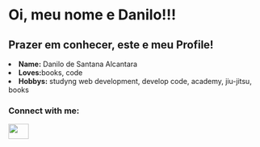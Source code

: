 # Oi, meu nome e Danilo!!! 
##  Prazer em conhecer, este e meu Profile!

<body>
  <div>
<li>
 <b>Name:</b> Danilo de Santana Alcantara 
</li>
<li>
<b>Loves:</b>books, code
</li>

<li>
<b>Hobbys:</b> studyng web development, develop code, academy, jiu-jitsu, books
</li>

  </div>
      <h3 align="left">Connect with me:</h3>
<p align="left">
<a href="https://www.linkedin.com/in/danilo-alcantara-096094210/" target="blank"><img align="center" src="https://cdn.jsdelivr.net/npm/simple-icons@3.0.1/icons/linkedin.svg" alt="" height="30" width="40" /></a>
</p>
</body>
